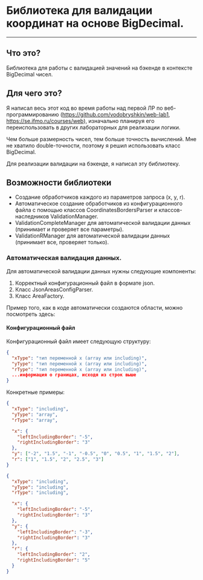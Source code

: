 # Библиотека для валидации координат на основе BigDecimal.

---
## Что это?
Библиотека для работы с валидацией значений на бэкенде в контексте BigDecimal чисел.

## Для чего это?
Я написал весь этот код во время работы над первой ЛР по веб-программированию (https://github.com/vodobryshkin/web-lab1,
https://se.ifmo.ru/courses/web), изначально планируя его переиспользовать в других лабораторных для реализации логики.

Чем больше размерность чисел, тем больше точность вычислений. Мне не хватило double-точности, поэтому я решил использовать
класс BigDecimal.

Для реализации валидации на бэкенде, я написал эту библиотеку.

## Возможности библиотеки
- Создание обработчиков каждого из параметров запроса (x, y, r).
- Автоматическое создание обработчиков из конфигурационного файла с помощью классов CoordinatesBordersParser 
и классов-наследников ValidationManager.
- ValidationCompleteManager для автоматической валидации данных (принимает и проверяет все параметры).
- ValidationRManager для автоматической валидации данных (принимает все, проверяет только).

### Автоматическая валидация данных.
Для автоматической валидации данных нужны следующие компоненты:
1. Корректный конфигурационный файл в формате json.
2. Класс JsonAreasConfigParser.
3. Класс AreaFactory.

Пример того, как в коде автоматически создаются области, можно посмотреть здесь:

#### Конфигурационный файл
Конфигурационный файл имеет следующую структуру:
```json
{
  "xType": "тип переменной x (array или including)",
  "yType": "тип переменной x (array или including)",
  "rType": "тип переменной x (array или including)",
  ...информация о границах, исходя из строк выше
}
```

Конкретные примеры:
```json
{
  "xType": "including",
  "yType": "array",
  "rType": "array",

  "x": {
    "leftIncludingBorder": "-5",
    "rightIncludingBorder": "3"
  },
  "y": ["-2", "1.5", "-1", "-0.5", "0", "0.5", "1", "1.5", "2"],
  "r": ["1", "1.5", "2", "2.5", "3"]
}
```

```json
{
  "xType": "including",
  "yType": "including",
  "rType": "including",

  "x": {
    "leftIncludingBorder": "-5",
    "rightIncludingBorder": "3"
  },
  "y": {
    "leftIncludingBorder": "-3",
    "rightIncludingBorder": "3"
  },
  "r": {
    "leftIncludingBorder": "2",
    "rightIncludingBorder": "5"
  }
}
```